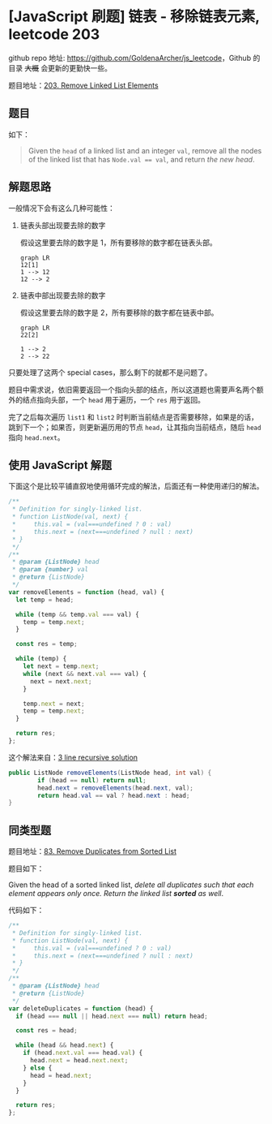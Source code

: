 # [JavaScript 刷题] 链表 - 移除链表元素, leetcode 203

github repo 地址: <https://github.com/GoldenaArcher/js_leetcode>，Github 的目录 ~~大概~~ 会更新的更勤快一些。

题目地址：[203. Remove Linked List Elements](https://leetcode.com/problems/remove-linked-list-elements/)

## 题目

如下：

> Given the `head` of a linked list and an integer `val`, remove all the nodes of the linked list that has `Node.val == val`, and return _the new head_.

## 解题思路

一般情况下会有这么几种可能性：

1. 链表头部出现要去除的数字

   假设这里要去除的数字是 1，所有要移除的数字都在链表头部。

   ```mermaid
   graph LR
   12[1]
   1 --> 12
   12 --> 2
   ```

2. 链表中部出现要去除的数字

   假设这里要去除的数字是 2，所有要移除的数字都在链表中部。

   ```mermaid
   graph LR
   22[2]

   1 --> 2
   2 --> 22
   ```

只要处理了这两个 special cases，那么剩下的就都不是问题了。

题目中需求说，依旧需要返回一个指向头部的结点，所以这道题也需要声名两个额外的结点指向头部，一个 `head` 用于遍历，一个 `res` 用于返回。

完了之后每次遍历 `list1` 和 `list2` 时判断当前结点是否需要移除，如果是的话，跳到下一个；如果否，则更新遍历用的节点 `head`，让其指向当前结点，随后 `head` 指向 `head.next`。

## 使用 JavaScript 解题

下面这个是比较平铺直叙地使用循环完成的解法，后面还有一种使用递归的解法。

```javascript
/**
 * Definition for singly-linked list.
 * function ListNode(val, next) {
 *     this.val = (val===undefined ? 0 : val)
 *     this.next = (next===undefined ? null : next)
 * }
 */
/**
 * @param {ListNode} head
 * @param {number} val
 * @return {ListNode}
 */
var removeElements = function (head, val) {
  let temp = head;

  while (temp && temp.val === val) {
    temp = temp.next;
  }

  const res = temp;

  while (temp) {
    let next = temp.next;
    while (next && next.val === val) {
      next = next.next;
    }

    temp.next = next;
    temp = temp.next;
  }

  return res;
};
```

这个解法来自：[3 line recursive solution](https://leetcode.com/problems/remove-linked-list-elements/discuss/57306/3-line-recursive-solution)

```java
public ListNode removeElements(ListNode head, int val) {
        if (head == null) return null;
        head.next = removeElements(head.next, val);
        return head.val == val ? head.next : head;
}
```

## 同类型题

题目地址：[83. Remove Duplicates from Sorted List](https://leetcode.com/problems/remove-duplicates-from-sorted-list/)

题目如下：

Given the head of a sorted linked list, _delete all duplicates such that each element appears only once. Return the linked list **sorted** as well_.

代码如下：

```javascript
/**
 * Definition for singly-linked list.
 * function ListNode(val, next) {
 *     this.val = (val===undefined ? 0 : val)
 *     this.next = (next===undefined ? null : next)
 * }
 */
/**
 * @param {ListNode} head
 * @return {ListNode}
 */
var deleteDuplicates = function (head) {
  if (head === null || head.next === null) return head;

  const res = head;

  while (head && head.next) {
    if (head.next.val === head.val) {
      head.next = head.next.next;
    } else {
      head = head.next;
    }
  }

  return res;
};
```
